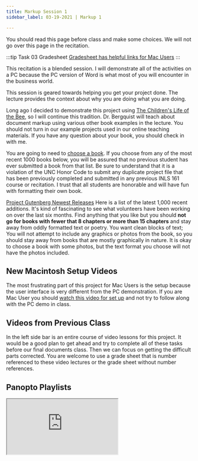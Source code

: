```yaml
---
title: Markup Session 1
sidebar_label: 03-19-2021 | Markup 1

---
```


You should read this page before class and make some choices. We will not go over this page in the recitation.

:::tip Task 03 Gradesheet
[Gradesheet has helpful links for Mac Users](https://docs.google.com/spreadsheets/d/1fhnqMBbhlNOibG7OkRgcDm7d4ZOdeVJ3WJBrX3TCjs0/edit?usp=sharing)
:::

This recitation is a blended session. I will demonstrate all of the activities on a PC because the PC version of Word is what most of you will encounter in the business world.

This session is geared towards helping you get your project done. The lecture provides the context about why you are doing what you are doing.

Long ago I decided to demonstrate this project using [The Children's Life of the Bee](http://www.gutenberg.org/ebooks/38516), so I will continue this tradition. Dr. Bergquist will teach about document markup using various other book examples in the lecture. You should not turn in our example projects used in our online teaching materials. If you have any question about your book, you should check in with me.

You are going to need to [choose a book](http://www.gutenberg.org). If you choose from any of the most recent 1000 books below, you will be assured that no previous student has ever submitted a book from that list. Be sure to understand that it is a violation of the UNC Honor Code to submit any duplicate project file that has been previously completed and submitted in any previous INLS 161 course or recitation. I trust that all students are honorable and will have fun with formatting their own book.

[Project Gutenberg Newest Releases](http://www.gutenberg.org/ebooks/search/?sort_order=release_date) Here is a list of the latest 1,000 recent additions. It's kind of fascinating to see what volunteers have been working on over the last six months. Find anything that you like but you should **not go for books with fewer that 8 chapters or more than 15 chapters** and stay away from oddly formatted text or poetry. You want clean blocks of text; You will not attempt to include any graphics or photos from the book, so you should stay away from books that are mostly graphically in nature. It is okay to choose a book with some photos, but the text format you choose will not have the photos included.

## New Macintosh Setup Videos
The most frustrating part of this project for Mac Users is the setup because the user interface is very different from the PC demonstration. If you are Mac User you should [watch this video for set up](https://uncch.hosted.panopto.com/Panopto/Pages/Viewer.aspx?id=006426fe-d9b2-4199-b61f-acef01580330) and not try to follow along with the PC demo in class.

## Videos from Previous Class
 In the left side bar is an entire course of video lessons for this project. It would be a good plan to get ahead and try to complete all of these tasks before our final documents class. Then we can focus on getting the difficult parts corrected.
 You are welcome to use a grade sheet that is number referenced to these video lectures or the grade sheet without number references.

 ## Panopto Playlists

 <iframe src='https://uncch.hosted.panopto.com/Panopto/Pages/Embed.aspx?pid=571a7b84-2464-478c-be1f-acef018b6ec6&autoplay=false&offerviewer=true&showtitle=true&showbrand=false&start=0&interactivity=all'
 />



